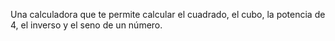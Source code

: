 Una calculadora que te permite calcular el cuadrado, el cubo, la potencia de 4, el inverso y el seno de un número.
